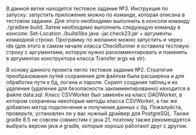 В данной ветке находится тестовое задание №3.
Инструкция по запуску: запустить приложение можно по команде, которая описана в тестовом задании. Для этого необходимо выполнить в консоли команду ./gradlew build. Затем необходимо выполнить следующую команду в консоли: Set-Location ./build/libs java -jar.check23.jar + аргументы командной строки.
Программу по желанию можно запустить и через ide (для этого в самом начале класса CheckRunner я оставила тестовую строку с аргументами, которую нужно раскомментировать и поменять в аргументах конструктора класса Transfer args на str).

В основу данного проекта легло тестовое задание №2.
Стратегия преобразования путей сохранения для файлом была расширена и для обработки пути к бд, логина и пароля. Скрипт создания таблиц и их удаление (удаление для безопасности закомментированно) находится в файле data.sql.
Класс CSVWorker был заменён на класс DAOWorker, в котором сохранены некоторые методы класса CSVWorker, а так же добавлен метод подключения и получения данных с бд.
Пожалуйста, проверьте, установлен ли у вас нужный драйвер для PostgreSQL.
Также gradle 8.5 не совсем совместим с java 21, поэтому также рекомендуется выбрать версии java и gradle, которые хорошо работают друг с другом.
